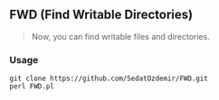 ## FWD (Find Writable Directories)
>Now, you can find writable files and directories.

### Usage

```
git clone https://github.com/SedatOzdemir/FWD.git
perl FWD.pl

```
